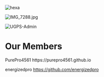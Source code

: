 ![hexa](https://user-images.githubusercontent.com/122919964/213195207-3b3ef2a5-e541-47bb-a976-52305baef93b.svg)


<img alt="IMG_7288.jpg" src="https://readme-typing-svg.herokuapp.com?vCenter=true&lines=Hello+Welcome+To+UGPS;Unblocked+Games+And+Proxies;For+Students">

<p align="left"> 
  <img src="https://komarev.com/ghpvc/?username=UGPS-Admin&label=Profile Visitors&color=001eff&style=flat" alt="UGPS-Admin" />
  

<h1>Our Members</h1>
PurePro4561 https://purepro4561.github.io 

energizedpro https://github.com/energizedpro
